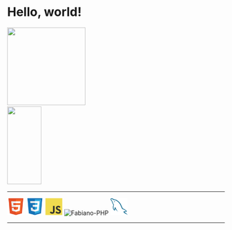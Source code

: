 # Hello, world!
<div>
    <img height="180em" width="60%" src="https://github-readme-stats.vercel.app/api?username=fabianoomendes&theme=great-gatsby&show_icons=true"/>
    <img height="180em" width="39.5%" src="https://github-readme-stats.vercel.app/api/top-langs/?username=fabianoomendes&layout=compact&langs_count=16&theme=great-gatsby"/>
</div>
<hr>
<div>   
    <img alt="Fabiano-HTML" width="40" src="https://github.com/devicons/devicon/blob/master/icons/html5/html5-original.svg">
    <img alt="Fabiano-CSS" width="40" src="https://github.com/devicons/devicon/blob/master/icons/css3/css3-original.svg">
    <img alt="Fabiano-JS" width="40" src="https://github.com/devicons/devicon/blob/master/icons/javascript/javascript-original.svg">
    <img alt="Fabiano-PHP" width="40" height="40" src="https://github.com/fabianoomendes/fabianoomendes/blob/main/icons/php.png">
    <img alt="Fabiano-MySQL" width="40" src="https://github.com/devicons/devicon/blob/master/icons/mysql/mysql-original.svg">
</div>
<hr/>
